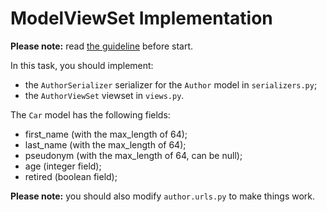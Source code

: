 # ModelViewSet Implementation

**Please note:** read [the guideline](https://github.com/mate-academy/py-task-guideline/blob/main/README.md)
before start.

In this task, you should implement:
- the `AuthorSerializer` serializer for the `Author` model in `serializers.py`;
- the `AuthorViewSet` viewset in `views.py`.

The `Car` model has the following fields:
- first_name (with the max_length of 64);
- last_name (with the max_length of 64);
- pseudonym (with the max_length of 64, can be null);
- age (integer field);
- retired (boolean field);

**Please note:** you should also modify `author.urls.py` to make things work.

